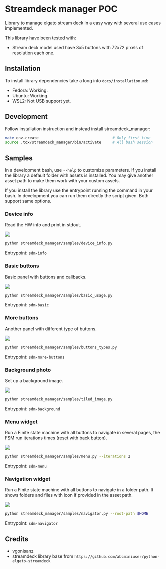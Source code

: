 # Streamdeck manager POC

Library to manage elgato stream deck in a easy way with several use cases implemented.

This library have been tested with:

- Stream deck model used have 3x5 buttons with 72x72 pixels of resolution each one.

## Installation

To install library dependencies take a loog into `docs/installation.md`:

- Fedora: Working.
- Ubuntu: Working.
- WSL2: Not USB support yet.

## Development

Follow installation instruction and instead install streamdeck_manager:

```bash
make env-create                                 # Only first time
source .tox/streamdeck_manager/bin/activate     # All bash session
```

## Samples

In a development bash, use `--help` to customize parameters. If you install the library
a default folder with assets is installed. You may give another asset path to make them work
with your custom assets.

If you install the library use the entrypoint running the command in your bash. In development
you can run them directly the script given. Both support same options.

### Device info

Read the HW info and print in stdout.

![](images/device_info.png)

```bash
python streamdeck_manager/samples/device_info.py
```

Entrypoint: `sdm-info`

### Basic buttons

Basic panel with buttons and callbacks.

![](images/basic_usage.png)

```bash
python streamdeck_manager/samples/basic_usage.py
```

Entrypoint: `sdm-basic`

### More buttons

Another panel with different type of buttons.

![](images/buttons_types.png)

```bash
python streamdeck_manager/samples/buttons_types.py
```

Entrypoint: `sdm-more-buttons`

### Background photo

Set up a background image.

![](images/tiled_image.png)

```bash
python streamdeck_manager/samples/tiled_image.py
```

Entrypoint: `sdm-background`

### Menu widget

Run a Finite state machine with all buttons to navigate in several pages, the
FSM run iterations times (reset with back button).

![](images/menu.png)

```bash
python streamdeck_manager/samples/menu.py --iterations 2
```

Entrypoint: `sdm-menu`

### Navigation widget

Run a Finite state machine with all buttons to navigate in a folder path. It
shows folders and files with icon if provided in the asset path.

![](images/navigator.png)

```bash
python streamdeck_manager/samples/navigator.py --root-path $HOME
```

Entrypoint: `sdm-navigator`

## Credits

- vgonisanz
- streamdeck library base from `https://github.com/abcminiuser/python-elgato-streamdeck`
